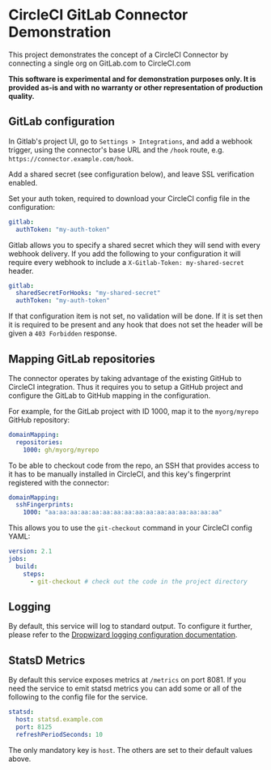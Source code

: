 # CircleCI GitLab Connector Demonstration

This project demonstrates the concept of a CircleCI Connector by connecting a
single org on GitLab.com to CircleCI.com

**This software is experimental and for demonstration purposes only. It is
provided as-is and with no warranty or other representation of production
quality.**

## GitLab configuration

In Gitlab's project UI, go to `Settings > Integrations`, and add a webhook
trigger, using the connector's base URL and the `/hook` route, e.g. 
`https://connector.example.com/hook`.

Add a shared secret (see configuration below), and leave SSL verification
enabled.

Set your auth token, required to download your CircleCI config file in the
configuration:
```yaml
gitlab:
  authToken: "my-auth-token"
```

Gitlab allows you to specify a shared secret which they will send with every
webhook delivery. If you add the following to your configuration it will
require every webhook to include a `X-Gitlab-Token: my-shared-secret` header.

```yaml
gitlab:
  sharedSecretForHooks: "my-shared-secret"
  authToken: "my-auth-token"
```

If that configuration item is not set, no validation will be done. If it is
set then it is required to be present and any hook that does not set the
header will be given a `403 Forbidden` response.

## Mapping GitLab repositories

The connector operates by taking advantage of the existing GitHub to CircleCI
integration. Thus it requires you to setup a GitHub project and configure the
GitLab to GitHub mapping in the configuration.

For example, for the GitLab project with ID 1000, map it to the `myorg/myrepo`
GitHub repository:

```yaml
domainMapping:
  repositories:
    1000: gh/myorg/myrepo
```

To be able to checkout code from the repo, an SSH that provides access to it
has to be manually installed in CircleCI, and this key's fingerprint registered
with the connector:

```yaml
domainMapping:
  sshFingerprints:
    1000: "aa:aa:aa:aa:aa:aa:aa:aa:aa:aa:aa:aa:aa:aa:aa:aa"
```

This allows you to use the `git-checkout` command in your CircleCI config YAML:
```yaml
version: 2.1
jobs:
  build:
    steps:
      - git-checkout # check out the code in the project directory
```

## Logging

By default, this service will log to standard output. To configure it further,
please refer to the [Dropwizard logging configuration
documentation](https://www.dropwizard.io/0.8.0/docs/manual/core.html#logging).

## StatsD Metrics

By default this service exposes metrics at `/metrics` on port 8081. If you
need the service to emit statsd metrics you can add some or all of the
following to the config file for the service.

```yaml
statsd:
  host: statsd.example.com
  port: 8125
  refreshPeriodSeconds: 10
```

The only mandatory key is `host`. The others are set to their default values
above.
